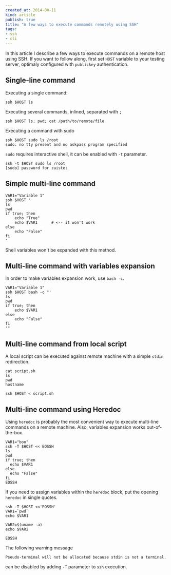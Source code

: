 ```yaml
---
created_at: 2014-08-11
kind: article
publish: true
title: "A few ways to execute commands remotely using SSH"
tags:
- ssh
- cli
---
```


In this article I describe a few ways to execute commands on a remote host using
SSH. If you want to follow along, first set `HOST` variable to your testing
server, optimaly configured with `publickey` authentication.

## Single-line command

Executing a single command:

```
ssh $HOST ls
```

Executing several commands, inlined, separated with `;`

```
ssh $HOST ls; pwd; cat /path/to/remote/file
```

Executing a command with sudo

```
ssh $HOST sudo ls /root
sudo: no tty present and no askpass program specified
```

`sudo` requires interactive shell, it can be enabled with `-t` parameter.

```
ssh -t $HOST sudo ls /root
[sudo] password for zaiste:
```

## Simple multi-line command

```
VAR1="Variable 1"
ssh $HOST '
ls
pwd
if true; then
    echo "True"
    echo $VAR1      # <-- it won't work
else
    echo "False"
fi
'
```

Shell variables won't be expanded with this method.

## Multi-line command with variables expansion

In order to make variables expansion work, use `bash -c`.

```
VAR1="Variable 1"
ssh $HOST bash -c "'
ls
pwd
if true; then
    echo $VAR1
else
    echo "False"
fi
'"
```

## Multi-line command from local script

A local script can be executed against remote machine with a simple `stdin` redirection.

```
cat script.sh
ls
pwd
hostname
```

```
ssh $HOST < script.sh
```

## Multi-line command using Heredoc

Using `heredoc` is probably the most convenient way to execute multi-line
commands on a remote machine. Also, variables expansion works out-of-the-box.

```
VAR1="boo"
ssh -T $HOST << EOSSH
ls
pwd
if true; then
  echo $VAR1
else
  echo "False"
fi
EOSSH
```

If you need to assign variables within the `heredoc` block, put the opening `heredoc`
in single quotes.

```
ssh -T $HOST <<'EOSSH'
VAR1=`pwd`
echo $VAR1

VAR2=$(uname -a)
echo $VAR2

EOSSH
```

The following warning message

```
Pseudo-terminal will not be allocated because stdin is not a terminal.
```

can be disabled by adding `-T` parameter to `ssh` execution.





